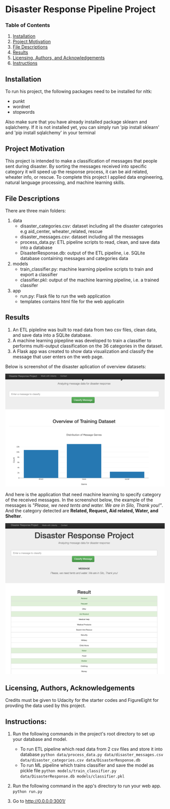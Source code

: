 # Disaster Response Pipeline Project

### Table of Contents

1. [Installation](#installation)
2. [Project Motivation](#motivation)
3. [File Descriptions](#files)
4. [Results](#results)
5. [Licensing, Authors, and Acknowledgements](#licensing)
6. [Instructions](#instructions)

## Installation <a name="installation"></a>

To run his project, the following packages need to be installed for nltk:
* punkt
* wordnet
* stopwords

Also make sure that you have already installed package sklearn and sqlalchemy.
If it is not installed yet, you can simply run 'pip install sklearn' and 'pip install sqlalchemy' in your terminal 

## Project Motivation<a name="motivation"></a>

This project is intended to make a classification of messages that people sent during disaster. By sorting the messages received into specific category it will speed up the response process, it can be aid related, wheater info, or rescue.
To complete this project I applied data engineering, natural language processing, and machine learning skills.

## File Descriptions <a name="files"></a>

There are three main folders:
1. data
    - disaster_categories.csv: dataset including all the disaster categories e.g aid_center, wheater_related, rescue
    - disaster_messages.csv: dataset including all the messages
    - process_data.py: ETL pipeline scripts to read, clean, and save data into a database
    - DisasterResponse.db: output of the ETL pipeline, i.e. SQLite database containing messages and categories data
2. models
    - train_classifier.py: machine learning pipeline scripts to train and export a classifier
    - classifier.pkl: output of the machine learning pipeline, i.e. a trained classifer
3. app
    - run.py: Flask file to run the web application
    - templates contains html file for the web applicatin

## Results<a name="results"></a>

1. An ETL pipleline was built to read data from two csv files, clean data, and save data into a SQLite database.
2. A machine learning pipepline was developed to train a classifier to performs multi-output classification on the 36 categories in the dataset.
3. A Flask app was created to show data visualization and classify the message that user enters on the web page.

Below is screenshot of the disaster aplication of overview datasets:

![alt text](https://github.com/dhanys24/disaster-response-pipeline/blob/master/app/overview_dataset.png)


And here is the application that need machine learning to specify category of the received messages.
In the screenshot below, the example of the messages is *"Please, we need tents and water. We are in Silo, Thank you!"*.
And the category detected are **Related, Request, Aid related, Water, and Shelter**.

![alt text](https://github.com/dhanys24/disaster-response-pipeline/blob/master/app/messages_categories_result.png)


## Licensing, Authors, Acknowledgements<a name="licensing"></a>

Credits must be given to Udacity for the starter codes and FigureEight for provding the data used by this project. 
## Instructions:<a name="instructions"></a>
1. Run the following commands in the project's root directory to set up your database and model.

    - To run ETL pipeline which read data from 2 csv files and store it into database 
        `python data/process_data.py data/disaster_messages.csv data/disaster_categories.csv data/DisasterResponse.db`
    - To run ML pipeline which trains classifier and save the model as pickle file
        `python models/train_classifier.py data/DisasterResponse.db models/classifier.pkl`

2. Run the following command in the app's directory to run your web app.
    `python run.py`

3. Go to http://0.0.0.0:3001/

